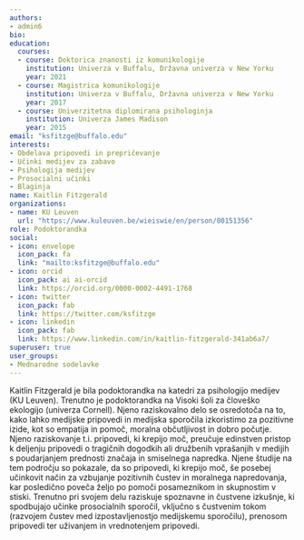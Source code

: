 ```yaml
---
authors:
- admin6
bio: 
education:
  courses:
  - course: Doktorica znanosti iz komunikologije
    institution: Univerza v Buffalu, Državna univerza v New Yorku
    year: 2021
  - course: Magistrica komunikologije
    institution: Univerza v Buffalu, Državna univerza v New Yorku
    year: 2017
  - course: Univerzitetna diplomirana psihologinja
    institution: Univerza James Madison
    year: 2015
email: "ksfitzge@buffalo.edu"
interests:
- Obdelava pripovedi in prepričevanje
- Učinki medijev za zabavo
- Psihologija medijev
- Prosocialni učinki
- Blaginja
name: Kaitlin Fitzgerald
organizations:
- name: KU Leuven
  url: "https://www.kuleuven.be/wieiswie/en/person/00151356"
role: Podoktorandka
social:
- icon: envelope
  icon_pack: fa
  link: "mailto:ksfitzge@buffalo.edu"
- icon: orcid
  icon_pack: ai ai-orcid
  link: https://orcid.org/0000-0002-4491-1768
- icon: twitter
  icon_pack: fab
  link: https://twitter.com/ksfitzge
- icon: linkedin
  icon_pack: fab
  link: https://www.linkedin.com/in/kaitlin-fitzgerald-341ab6a7/
superuser: true
user_groups:
- Mednarodne sodelavke
---
```


Kaitlin Fitzgerald je bila podoktorandka na katedri za psihologijo medijev (KU Leuven). Trenutno je podoktorandka na Visoki šoli za človeško ekologijo (univerza Cornell). Njeno raziskovalno delo se osredotoča na to, kako lahko medijske pripovedi in medijska sporočila izkoristimo za pozitivne izide, kot so empatija in pomoč, moralna občutljivost in dobro počutje. Njeno raziskovanje t.i. pripovedi, ki krepijo moč, preučuje edinstven pristop k deljenju pripovedi o tragičnih dogodkih ali družbenih vprašanjih v medijih s poudarjanjem prednosti značaja in smiselnega napredka. Njene študije na tem področju so pokazale, da so pripovedi, ki krepijo moč, še posebej učinkovit način za vzbujanje pozitivnih čustev in moralnega napredovanja, kar posledično poveča željo po pomoči posameznikom in skupnostim v stiski. Trenutno pri svojem delu raziskuje spoznavne in čustvene izkušnje, ki spodbujajo učinke prosocialnih sporočil, vključno s čustvenim tokom (razvojem čustev med izpostavljenostjo medijskemu sporočilu), prenosom pripovedi ter uživanjem in vrednotenjem pripovedi.